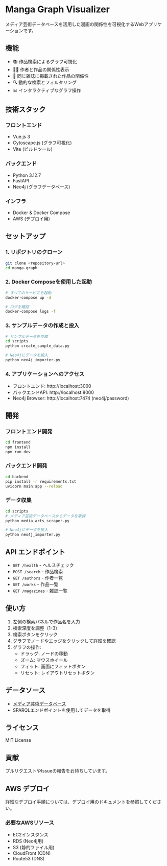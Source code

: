 # Manga Graph Visualizer

メディア芸術データベースを活用した漫画の関係性を可視化するWebアプリケーションです。

## 機能

- 📚 作品検索によるグラフ可視化
- 👨‍🎨 作者と作品の関係性表示
- 📖 同じ雑誌に掲載された作品の関係性
- 🔍 動的な検索とフィルタリング
- 📊 インタラクティブなグラフ操作

## 技術スタック

### フロントエンド
- Vue.js 3
- Cytoscape.js (グラフ可視化)
- Vite (ビルドツール)

### バックエンド
- Python 3.12.7
- FastAPI
- Neo4j (グラフデータベース)

### インフラ
- Docker & Docker Compose
- AWS (デプロイ用)

## セットアップ

### 1. リポジトリのクローン
```bash
git clone <repository-url>
cd manga-graph
```

### 2. Docker Composeを使用した起動
```bash
# すべてのサービスを起動
docker-compose up -d

# ログを確認
docker-compose logs -f
```

### 3. サンプルデータの作成と投入
```bash
# サンプルデータを作成
cd scripts
python create_sample_data.py

# Neo4jにデータを投入
python neo4j_importer.py
```

### 4. アプリケーションへのアクセス
- フロントエンド: http://localhost:3000
- バックエンドAPI: http://localhost:8000
- Neo4j Browser: http://localhost:7474 (neo4j/password)

## 開発

### フロントエンド開発
```bash
cd frontend
npm install
npm run dev
```

### バックエンド開発
```bash
cd backend
pip install -r requirements.txt
uvicorn main:app --reload
```

### データ収集
```bash
cd scripts
# メディア芸術データベースからデータを取得
python media_arts_scraper.py

# Neo4jにデータを投入
python neo4j_importer.py
```

## API エンドポイント

- `GET /health` - ヘルスチェック
- `POST /search` - 作品検索
- `GET /authors` - 作者一覧
- `GET /works` - 作品一覧  
- `GET /magazines` - 雑誌一覧

## 使い方

1. 左側の検索パネルで作品名を入力
2. 検索深度を調整（1-3）
3. 検索ボタンをクリック
4. グラフでノードやエッジをクリックして詳細を確認
5. グラフの操作:
   - ドラッグ: ノードの移動
   - ズーム: マウスホイール
   - フィット: 画面にフィットボタン
   - リセット: レイアウトリセットボタン

## データソース

- [メディア芸術データベース](https://mediaarts-db.artmuseums.go.jp/)
- SPARQLエンドポイントを使用してデータを取得

## ライセンス

MIT License

## 貢献

プルリクエストやIssueの報告をお待ちしています。

## AWS デプロイ

詳細なデプロイ手順については、デプロイ用のドキュメントを参照してください。

### 必要なAWSリソース
- EC2インスタンス
- RDS (Neo4j用)
- S3 (静的ファイル用)
- CloudFront (CDN)
- Route53 (DNS)
